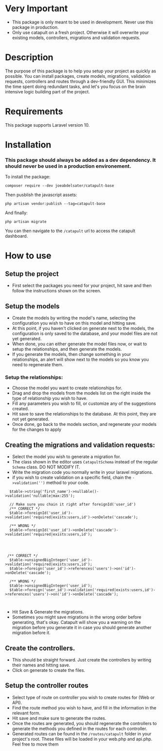 # Very Important
- This package is only meant to be used in development. Never use this package in production.
- Only use catapult on a fresh project. Otherwise it will overwrite your existing models, controllers, migrations and validation requests.

# Description

The purpose of this package is to help you setup your project as quickly as possible. You can install packages, create models, migrations, validation requests, controllers and routes through a dev-friendly GUI.
This minimizes the time spent doing redundant tasks, and let's you focus on the brain intensive logic building part of the project.

# Requirements
This package supports Laravel version 10.

# Installation

### This package should always be added as a dev dependency. It should never be used in a production environement.

To install the package:

```
composer require --dev joeabdelsater/catapult-base
```

Then pusblish the javascript assets:
```
php artisan vendor:publish --tag=catapult-base
```

And finally:

```
php artisan migrate
```

You can then navigate to the ```/catapult``` url to access the catapult dashboard.

# How to use

## Setup the project
- First select the packages you need for your project, hit save and then follow the instructions shown on the screen.

## Setup the models
- Create the models by writing the model's name, selecting the configuration you wish to have on this model and hitting save.
- At this point, if you haven't clicked on generate next to the models, the configuration is only saved to the database, and your model files are not yet generated.
- When done, you can either generate the model files now, or wait to setup the relationships, and then generate the models.
- If you generate the models, then change something in your relationships, an alert will show next to the models so you know you need to regenerate them.



### Setup the relationships:
- Choose the model you want to create relationships for.
- Drag and drop the models from the models list on the right inside the type of relationship you wish to have.
- Fill any parameters you wish to fill, or customize any of the suggestions created.
- Hit save to save the relationships to the database. At this point, they are not yet generated.
- Once done, go back to the models section, and regenerate your models for the changes to apply



## Creating the migrations and validation requests:
- Select the model you wish to generate a migration for.
- The class shown in the editor uses ```CatapultSchema``` instead of the regular ```Schema``` class. DO NOT MODIFY IT.
- Write the migration code you normally write in your laravel migrations.
- if you wish to create validation on a specific field, chain the `->validation('')` method to your code.
  

```
  $table->string('first_name')->nullable()->validation('nullable|max:255');

  // Make sure you chain it right after foreignId('user_id')
  /** CORRECT */
  $table->foreignId('user_id')->validation('required|exists:users,id')->onDelete('cascade');

  /** WRONG */
  $table->foreignId('user_id')->onDelete('cascade')->validation('required|exists:users,id');




 /** CORRECT */
  $table->unsignedBigInteger('user_id')->validation('required|exists:users,id'); 
  $table->foreign('user_id')->references('users')->on('id')->onDelete('cascade');

  /** WRONG */
  $table->unsignedBigInteger('user_id'); 
  $table->foreign('user_id')->validation('required|exists:users,id')->references('users')->on('id')->onDelete('cascade');

  
```

- Hit Save & Generate the migrations.
- Sometimes you might save migrations in the wrong order before generating, that's okay. Catapult will show you a warning on the migration before you generate it in case you should generate another migration before it.




## Create the controllers.
- This should be straight forward. Just create the controllers by writing their names and hitting save.
- Click on generate to create the files.



## Setup the controller routes
- Select type of route on controller you wish to create routes for (Web or API). 
- Find the route method you wish to have, and fill in the information in the relevant form.
- Hit save and make sure to generate the routes.
- Once the routes are generated, you should regenerate the controllers to generate the methods you defined in the routes for each controller.
- Generated routes can be found in the ```/routes/catapult``` folder in your project's root. These files will be loaded in your web.php and api.php. Feel free to move them 
